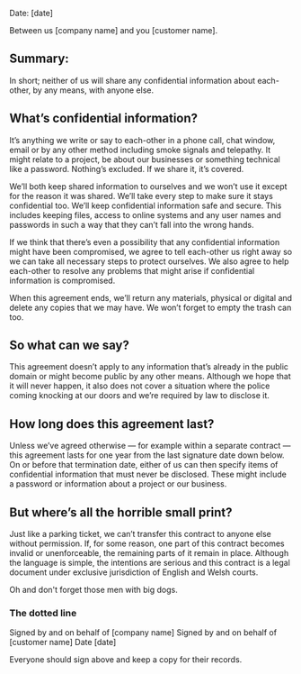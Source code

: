 Date: [date]

Between us [company name] 
and you [customer name].

## Summary: 

In short; neither of us will share any confidential information about each-other, by any means, with anyone else.

## What’s confidential information?

It’s anything we write or say to each-other in a phone call, chat window, email or by any other method including smoke signals and telepathy. It might relate to a project, be about our businesses or something technical like a password. Nothing’s excluded. If we share it, it’s covered.

We’ll both keep shared information to ourselves and we won’t use it except for the reason it was shared. We’ll take every step to make sure it stays confidential too. We’ll keep confidential information safe and secure. This includes keeping files, access to online systems and any user names and passwords in such a way that they can’t fall into the wrong hands.

If we think that there’s even a possibility that any confidential information might have been compromised, we agree to tell each-other us right away so we can take all necessary steps to protect ourselves. We also agree to help each-other to resolve any problems that might arise if confidential information is compromised.

When this agreement ends, we’ll return any materials, physical or digital and delete any copies that we may have. We won’t forget to empty the trash can too.

## So what can we say?

This agreement doesn’t apply to any information that’s already in the public domain or might become public by any other means. Although we hope that it will never happen, it also does not cover a situation where the police coming knocking at our doors and we’re required by law to disclose it.

## How long does this agreement last?

Unless we’ve agreed otherwise — for example within a separate contract — this agreement lasts for one year from the last signature date down below. On or before that termination date, either of us can then specify items of confidential information that must never be disclosed. These might include a password or information about a project or our business.

## But where’s all the horrible small print?

Just like a parking ticket, we can’t transfer this contract to anyone else without permission. If, for some reason, one part of this contract becomes invalid or unenforceable, the remaining parts of it remain in place. Although the language is simple, the intentions are serious and this contract is a legal document under exclusive jurisdiction of English and Welsh courts.

Oh and don't forget those men with big dogs.

### The dotted line 

Signed by and on behalf of [company name] 
Signed by and on behalf of [customer name] 
Date [date]

Everyone should sign above and keep a copy for their records.